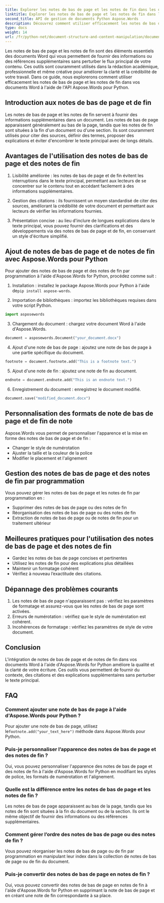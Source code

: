 ```yaml
---
title: Explorer les notes de bas de page et les notes de fin dans les documents Word
linktitle: Explorer les notes de bas de page et les notes de fin dans les documents Word
second_title: API de gestion de documents Python Aspose.Words
description: Découvrez comment utiliser efficacement les notes de bas de page et de fin dans les documents Word à l'aide d'Aspose.Words pour Python. Apprenez à ajouter, personnaliser et gérer ces éléments par programmation.
type: docs
weight: 14
url: /fr/python-net/document-structure-and-content-manipulation/document-footnotes-endnotes/
---
```


Les notes de bas de page et les notes de fin sont des éléments essentiels des documents Word qui vous permettent de fournir des informations ou des références supplémentaires sans perturber le flux principal de votre contenu. Ces outils sont couramment utilisés dans la rédaction académique, professionnelle et même créative pour améliorer la clarté et la crédibilité de votre travail. Dans ce guide, nous explorerons comment utiliser efficacement les notes de bas de page et les notes de fin dans vos documents Word à l'aide de l'API Aspose.Words pour Python.

## Introduction aux notes de bas de page et de fin

Les notes de bas de page et les notes de fin servent à fournir des informations supplémentaires dans un document. Les notes de bas de page apparaissent généralement au bas de la page, tandis que les notes de fin sont situées à la fin d'un document ou d'une section. Ils sont couramment utilisés pour citer des sources, définir des termes, proposer des explications et éviter d'encombrer le texte principal avec de longs détails.

## Avantages de l'utilisation des notes de bas de page et des notes de fin

1. Lisibilité améliorée : les notes de bas de page et de fin évitent les interruptions dans le texte principal, permettant aux lecteurs de se concentrer sur le contenu tout en accédant facilement à des informations supplémentaires.

2. Gestion des citations : ils fournissent un moyen standardisé de citer des sources, améliorant la crédibilité de votre document et permettant aux lecteurs de vérifier les informations fournies.

3. Présentation concise : au lieu d'inclure de longues explications dans le texte principal, vous pouvez fournir des clarifications et des développements via des notes de bas de page et de fin, en conservant un style d'écriture simplifié.

## Ajout de notes de bas de page et de notes de fin avec Aspose.Words pour Python

Pour ajouter des notes de bas de page et des notes de fin par programmation à l'aide d'Aspose.Words for Python, procédez comme suit :

1.  Installation : installez le package Aspose.Words pour Python à l'aide de`pip install aspose-words`.

2. Importation de bibliothèques : importez les bibliothèques requises dans votre script Python.
```python
import asposewords
```

3. Chargement du document : chargez votre document Word à l'aide d'Aspose.Words.
```python
document = asposewords.Document("your_document.docx")
```

4. Ajout d'une note de bas de page : ajoutez une note de bas de page à une partie spécifique du document.
```python
footnote = document.footnote.add("This is a footnote text.")
```

5. Ajout d'une note de fin : ajoutez une note de fin au document.
```python
endnote = document.endnote.add("This is an endnote text.")
```

6. Enregistrement du document : enregistrez le document modifié.
```python
document.save("modified_document.docx")
```

## Personnalisation des formats de note de bas de page et de fin de note

Aspose.Words vous permet de personnaliser l'apparence et la mise en forme des notes de bas de page et de fin :

- Changer le style de numérotation
- Ajuster la taille et la couleur de la police
- Modifier le placement et l'alignement

## Gestion des notes de bas de page et des notes de fin par programmation

Vous pouvez gérer les notes de bas de page et les notes de fin par programmation en :

- Supprimer des notes de bas de page ou des notes de fin
- Réorganisation des notes de bas de page ou des notes de fin
- Extraction de notes de bas de page ou de notes de fin pour un traitement ultérieur

## Meilleures pratiques pour l'utilisation des notes de bas de page et des notes de fin

- Gardez les notes de bas de page concises et pertinentes
- Utilisez les notes de fin pour des explications plus détaillées
- Maintenir un formatage cohérent
- Vérifiez à nouveau l’exactitude des citations.

## Dépannage des problèmes courants

1. Les notes de bas de page n'apparaissent pas : vérifiez les paramètres de formatage et assurez-vous que les notes de bas de page sont activées.
2. Erreurs de numérotation : vérifiez que le style de numérotation est cohérent.
3. Incohérences de formatage : vérifiez les paramètres de style de votre document.

## Conclusion

L'intégration de notes de bas de page et de notes de fin dans vos documents Word à l'aide d'Aspose.Words for Python améliore la qualité et la clarté de votre écriture. Ces outils vous permettent de fournir du contexte, des citations et des explications supplémentaires sans perturber le texte principal.

## FAQ

### Comment ajouter une note de bas de page à l'aide d'Aspose.Words pour Python ?

 Pour ajouter une note de bas de page, utilisez le`footnote.add("your_text_here")` méthode dans Aspose.Words pour Python.

### Puis-je personnaliser l’apparence des notes de bas de page et des notes de fin ?

Oui, vous pouvez personnaliser l'apparence des notes de bas de page et des notes de fin à l'aide d'Aspose.Words for Python en modifiant les styles de police, les formats de numérotation et l'alignement.

### Quelle est la différence entre les notes de bas de page et les notes de fin ?

Les notes de bas de page apparaissent au bas de la page, tandis que les notes de fin sont situées à la fin du document ou de la section. Ils ont le même objectif de fournir des informations ou des références supplémentaires.

### Comment gérer l’ordre des notes de bas de page ou des notes de fin ?

Vous pouvez réorganiser les notes de bas de page ou de fin par programmation en manipulant leur index dans la collection de notes de bas de page ou de fin du document.

### Puis-je convertir des notes de bas de page en notes de fin ?

Oui, vous pouvez convertir des notes de bas de page en notes de fin à l'aide d'Aspose.Words for Python en supprimant la note de bas de page et en créant une note de fin correspondante à sa place.